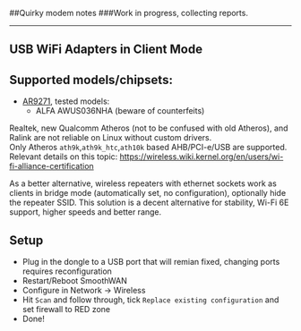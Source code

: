 ##Quirky modem notes
###Work in progress, collecting reports.

***

## USB WiFi Adapters in Client Mode
## Supported models/chipsets:
- [AR9271](https://deviwiki.com/wiki/Atheros_AR9271#Table_of_Systems), tested models:
    - ALFA AWUS036NHA (beware of counterfeits)
  
Realtek, new Qualcomm Atheros (not to be confused with old Atheros), and Ralink are not reliable on Linux without custom drivers.  
Only Atheros `ath9k`,`ath9k_htc`,`ath10k` based AHB/PCI-e/USB are supported.  
Relevant details on this topic:
https://wireless.wiki.kernel.org/en/users/wi-fi-alliance-certification  

As a better alternative, wireless repeaters with ethernet sockets work as clients in bridge mode (automatically set, no configuration), optionally hide the repeater SSID. This solution is a decent alternative for stability, Wi-Fi 6E support, higher speeds and better range.

## Setup
- Plug in the dongle to a USB port that will remian fixed, changing ports requires reconfiguration
- Restart/Reboot SmoothWAN
- Configure in Network -> Wireless 
- Hit `Scan` and follow through, tick `Replace existing configuration` and set firewall to RED zone
- Done!